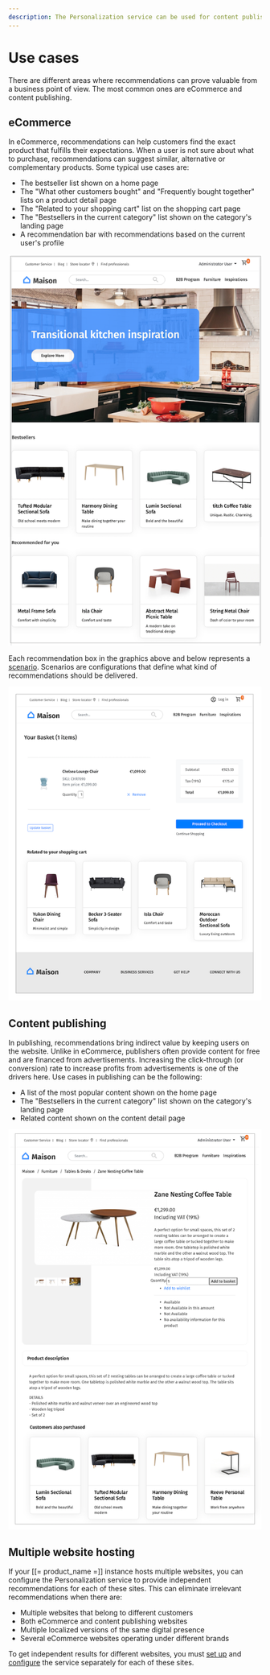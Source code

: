 ```yaml
---
description: The Personalization service can be used for content publishing and for ecommerce, taking into account both shop-related and content-related user behaviors.
---
```


# Use cases

There are different areas where recommendations can prove valuable from a business point of view. 
The most common ones are eCommerce and content publishing.

## eCommerce

In eCommerce, recommendations can help customers find the exact product that fulfills their expectations. 
When a user is not sure about what to purchase, recommendations can suggest similar, alternative 
or complementary products. 
Some typical use cases are:

- The bestseller list shown on a home page
- The "What other customers bought" and "Frequently bought together" lists on a product detail page 
- The "Related to your shopping cart" list on the shopping cart page
- The "Bestsellers in the current category" list shown on the category's landing page
- A recommendation bar with recommendations based on the current user's profile

![Recommendations on a home page](img/use_case_landing_page.png "Recommendations on a home page")

Each recommendation box in the graphics above and below represents a [scenario](scenarios.md). 
Scenarios are configurations that define what kind of recommendations should be delivered. 

![Related products on a shopping cart page](img/use_case_shopping_basket.png "Related products on a shopping cart page")

## Content publishing

In publishing, recommendations bring indirect value by keeping users on the website. 
Unlike in eCommerce, publishers often provide content for free and are financed from advertisements. 
Increasing the click-through (or conversion) rate to increase profits from advertisements is one of 
the drivers here.
Use cases in publishing can be the following:

- A list of the most popular content shown on the home page
- The "Bestsellers in the current category" list shown on the category's landing page
- Related content shown on the content detail page

![Similar products on a product detail page](img/use_case_detail_page.png "Similar products on a product detail page")

## Multiple website hosting

If your [[= product_name =]] instance hosts multiple websites, you can configure 
the Personalization service to provide independent recommendations for each 
of these sites.
This can eliminate irrelevant recommendations when there are:

- Multiple websites that belong to different customers
- Both eCommerce and content publishing websites
- Multiple localized versions of the same digital presence
- Several eCommerce websites operating under different brands

To get independent results for different websites, you must [set up](enabling_personalization.md) 
and [configure](perso_configuration.md) the service separately for each of these sites.
